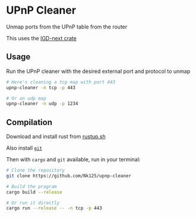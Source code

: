# UPnP Cleaner

Unmap ports from the UPnP table from the router

This uses the [IGD-next crate]

[IGD-next crate]: https://docs.rs/igd-next/

## Usage

Run the UPnP cleaner with the desired external port and protocol to unmap

```bash
# Here's cleaning a tcp map with port 443
upnp-cleaner -n tcp -p 443

# Or an udp map
upnp-cleaner -n udp -p 1234
```

## Compilation

Download and install rust from [rustup.sh](rustup.sh)

Also install [`git`](https://git-scm.com/)

Then with `cargo` and `git` available, run in your terminal:

```bash
# Clone the repository
git clone https://github.com/Nk125/upnp-cleaner

# Build the program
cargo build --release

# Or run it directly
cargo run --release -- -n tcp -p 443
```
